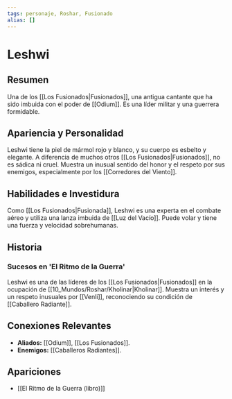 ```yaml
---
tags: personaje, Roshar, Fusionado
alias: []
---
```


# Leshwi

## Resumen
Una de los [[Los Fusionados|Fusionados]], una antigua cantante que ha sido imbuida con el poder de [[Odium]]. Es una líder militar y una guerrera formidable.

## Apariencia y Personalidad
Leshwi tiene la piel de mármol rojo y blanco, y su cuerpo es esbelto y elegante. A diferencia de muchos otros [[Los Fusionados|Fusionados]], no es sádica ni cruel. Muestra un inusual sentido del honor y el respeto por sus enemigos, especialmente por los [[Corredores del Viento]].

## Habilidades e Investidura
Como [[Los Fusionados|Fusionada]], Leshwi es una experta en el combate aéreo y utiliza una lanza imbuida de [[Luz del Vacío]]. Puede volar y tiene una fuerza y velocidad sobrehumanas.

## Historia
### Sucesos en 'El Ritmo de la Guerra'
Leshwi es una de las líderes de los [[Los Fusionados|Fusionados]] en la ocupación de [[10_Mundos/Roshar/Kholinar|Kholinar]]. Muestra un interés y un respeto inusuales por [[Venli]], reconociendo su condición de [[Caballero Radiante]].

## Conexiones Relevantes
* **Aliados:** [[Odium]], [[Los Fusionados]].
* **Enemigos:** [[Caballeros Radiantes]].

## Apariciones
* [[El Ritmo de la Guerra (libro)]]
